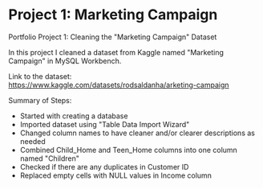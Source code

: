 # Project 1: Marketing Campaign 

Portfolio Project 1: Cleaning the "Marketing Campaign" Dataset 

In this project I cleaned a dataset from Kaggle named "Marketing Campaign" in MySQL Workbench.

Link to the dataset: https://www.kaggle.com/datasets/rodsaldanha/arketing-campaign 

Summary of Steps:
* Started with creating a database 
* Imported dataset using "Table Data Import Wizard"
* Changed column names to have cleaner and/or clearer descriptions as needed
* Combined Child_Home and Teen_Home columns into one column named "Children"
* Checked if there are any duplicates in Customer ID
* Replaced empty cells with NULL values in Income column 
